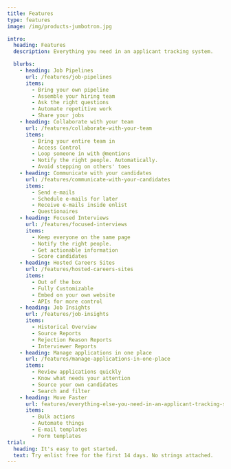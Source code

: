 ```yaml
---
title: Features
type: features
image: /img/products-jumbotron.jpg

intro:
  heading: Features
  description: Everything you need in an applicant tracking system.

  blurbs:
    - heading: Job Pipelines
      url: /features/job-pipelines
      items:
        - Bring your own pipeline
        - Assemble your hiring team
        - Ask the right questions
        - Automate repetitive work
        - Share your jobs
    - heading: Collaborate with your team
      url: /features/collaborate-with-your-team
      items:
        - Bring your entire team in
        - Access Control
        - Loop someone in with @mentions
        - Notify the right people. Automatically.
        - Avoid stepping on others' toes
    - heading: Communicate with your candidates
      url: /features/communicate-with-your-candidates
      items:
        - Send e-mails
        - Schedule e-mails for later
        - Receive e-mails inside enlist
        - Questionaires
    - heading: Focused Interviews
      url: /features/focused-interviews
      items:
        - Keep everyone on the same page
        - Notify the right people.
        - Get actionable information
        - Score candidates
    - heading: Hosted Careers Sites
      url: /features/hosted-careers-sites
      items:
        - Out of the box
        - Fully Customizable
        - Embed on your own website
        - APIs for more control
    - heading: Job Insights
      url: /features/job-insights
      items:
        - Historical Overview
        - Source Reports
        - Rejection Reason Reports
        - Interviewer Reports
    - heading: Manage applications in one place
      url: /features/manage-applications-in-one-place
      items:
        - Review applications quickly
        - Know what needs your attention
        - Source your own candidates
        - Search and filter
    - heading: Move Faster
      url: features/everything-else-you-need-in-an-applicant-tracking-system
      items:
        - Bulk actions
        - Automate things
        - E-mail templates
        - Form templates
trial:
  heading: It's easy to get started.
  text: Try enlist free for the first 14 days. No strings attached.
---
```

